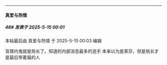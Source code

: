 ﻿
*****

####  真爱与热情  
##### 46#       发表于 2025-5-15 00:01

 本帖最后由 真爱与热情 于 2025-5-15 00:03 编辑 

盲猜内鬼就是局长了。知道的内部消息最多的选手
本来以为是莱莎，但是局长才是最后带着猫的人


